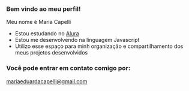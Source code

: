 ### Bem vindo ao meu perfil! 

Meu nome é Maria Capelli

- Estou estudando no [Alura](https://www.alura.com.br)
- Estou me desenvolvendo na linguagem Javascript
- Utilizo esse espaço para minh organização e compartilhamento dos meus projetos desenvolvidos

### Você pode entrar em contato comigo por:

mariaeduardacapelli@gmail.com
